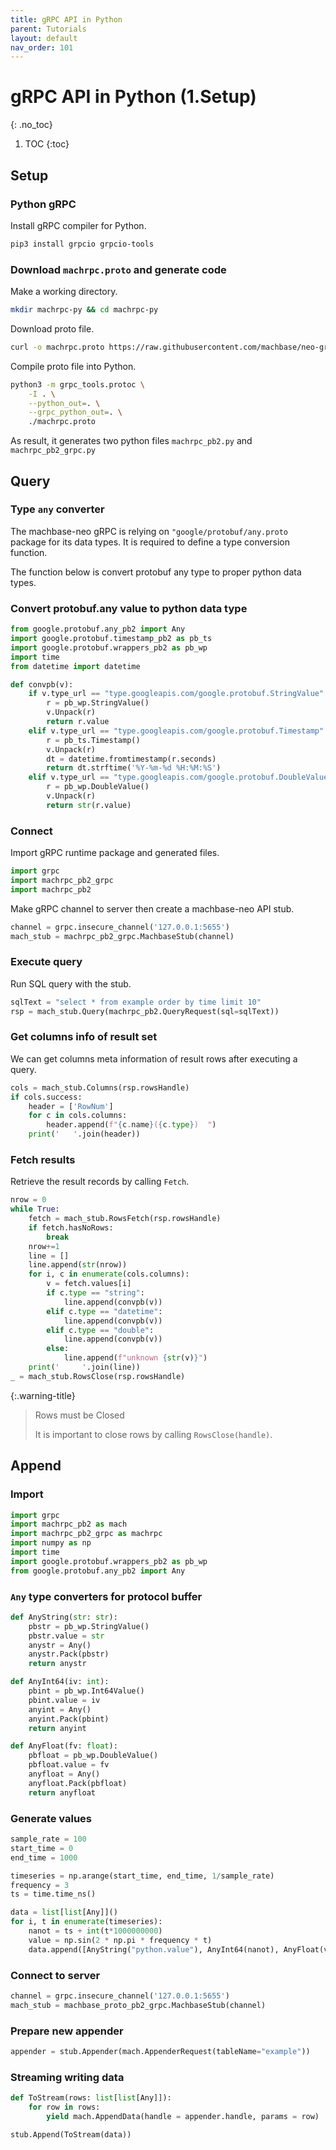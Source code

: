 ```yaml
---
title: gRPC API in Python
parent: Tutorials
layout: default
nav_order: 101
---
```


# gRPC API in Python (1.Setup)
{: .no_toc}

1. TOC
{:toc}

## Setup

### Python gRPC

Install gRPC compiler for Python.

```sh
pip3 install grpcio grpcio-tools
```

### Download `machrpc.proto` and generate code

Make a working directory.

```sh
mkdir machrpc-py && cd machrpc-py
```

Download proto file.

```sh
curl -o machrpc.proto https://raw.githubusercontent.com/machbase/neo-grpc/main/proto/machrpc.proto
```

Compile proto file into Python.

```sh
python3 -m grpc_tools.protoc \
    -I . \
    --python_out=. \
    --grpc_python_out=. \
    ./machrpc.proto
```

As result, it generates two python files `machrpc_pb2.py` and `machrpc_pb2_grpc.py`

## Query

### Type `any` converter

The machbase-neo gRPC is relying on `"google/protobuf/any.proto` package for its data types.
It is required to define a type conversion function.

The function below is convert protobuf any type to proper python data types.


### Convert protobuf.any value to python data type

```python
from google.protobuf.any_pb2 import Any
import google.protobuf.timestamp_pb2 as pb_ts
import google.protobuf.wrappers_pb2 as pb_wp
import time
from datetime import datetime

def convpb(v):
    if v.type_url == "type.googleapis.com/google.protobuf.StringValue":
        r = pb_wp.StringValue()
        v.Unpack(r)
        return r.value
    elif v.type_url == "type.googleapis.com/google.protobuf.Timestamp":
        r = pb_ts.Timestamp()
        v.Unpack(r)
        dt = datetime.fromtimestamp(r.seconds)
        return dt.strftime('%Y-%m-%d %H:%M:%S')
    elif v.type_url == "type.googleapis.com/google.protobuf.DoubleValue":
        r = pb_wp.DoubleValue()
        v.Unpack(r)
        return str(r.value)
```

### Connect

Import gRPC runtime package and generated files.

```python
import grpc
import machrpc_pb2_grpc
import machrpc_pb2
```

Make gRPC channel to server then create a machbase-neo API stub.

```python
channel = grpc.insecure_channel('127.0.0.1:5655')
mach_stub = machrpc_pb2_grpc.MachbaseStub(channel)
```

### Execute query

Run SQL query with the stub.

```python
sqlText = "select * from example order by time limit 10"
rsp = mach_stub.Query(machrpc_pb2.QueryRequest(sql=sqlText))
```

### Get columns info of result set

We can get columns meta information of result rows after executing a query.

```python
cols = mach_stub.Columns(rsp.rowsHandle)
if cols.success:
    header = ['RowNum']
    for c in cols.columns:
        header.append(f"{c.name}({c.type})  ")
    print('   '.join(header))
```

### Fetch results

Retrieve the result records by calling `Fetch`.

```python
nrow = 0
while True:
    fetch = mach_stub.RowsFetch(rsp.rowsHandle)
    if fetch.hasNoRows:
        break
    nrow+=1
    line = []
    line.append(str(nrow))
    for i, c in enumerate(cols.columns):
        v = fetch.values[i]
        if c.type == "string":
            line.append(convpb(v))
        elif c.type == "datetime":
            line.append(convpb(v))
        elif c.type == "double":
            line.append(convpb(v))
        else:
            line.append(f"unknown {str(v)}")
    print('     '.join(line))
_ = mach_stub.RowsClose(rsp.rowsHandle)
```
 
{:.warning-title}
>Rows must be Closed
>
> It is important to close rows by calling `RowsClose(handle)`.

## Append

### Import

```python
import grpc
import machrpc_pb2 as mach
import machrpc_pb2_grpc as machrpc
import numpy as np 
import time
import google.protobuf.wrappers_pb2 as pb_wp
from google.protobuf.any_pb2 import Any
```

### `Any` type converters for protocol buffer

```python
def AnyString(str: str):
    pbstr = pb_wp.StringValue()
    pbstr.value = str
    anystr = Any()
    anystr.Pack(pbstr)
    return anystr

def AnyInt64(iv: int):
    pbint = pb_wp.Int64Value()
    pbint.value = iv
    anyint = Any()
    anyint.Pack(pbint)
    return anyint

def AnyFloat(fv: float):
    pbfloat = pb_wp.DoubleValue()
    pbfloat.value = fv
    anyfloat = Any()
    anyfloat.Pack(pbfloat)
    return anyfloat
```

### Generate values

```python
sample_rate = 100
start_time = 0
end_time = 1000

timeseries = np.arange(start_time, end_time, 1/sample_rate)
frequency = 3
ts = time.time_ns()

data = list[list[Any]]()
for i, t in enumerate(timeseries):
    nanot = ts + int(t*1000000000)
    value = np.sin(2 * np.pi * frequency * t)
    data.append([AnyString("python.value"), AnyInt64(nanot), AnyFloat(value)])
```

### Connect to server

```python
channel = grpc.insecure_channel('127.0.0.1:5655')
mach_stub = machbase_proto_pb2_grpc.MachbaseStub(channel)
```

### Prepare new appender

```python
appender = stub.Appender(mach.AppenderRequest(tableName="example"))
```

### Streaming writing data

```python
def ToStream(rows: list[list[Any]]):
    for row in rows:
        yield mach.AppendData(handle = appender.handle, params = row)

stub.Append(ToStream(data))
```

